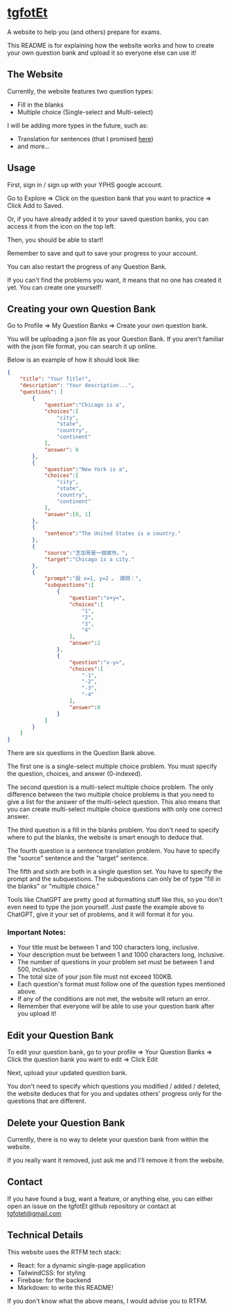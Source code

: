 # [tgfotEt](https://tgfotet.web.app)

A website to help you (and others) prepare for exams.

This README is for explaining how the website works and how to create your own question bank and upload it so everyone else can use it!

## The Website

Currently, the website features two question types:

- Fill in the blanks
- Multiple choice (Single-select and Multi-select)

I will be adding more types in the future, such as:

- Translation for sentences (that I promised [here](https://tgfotet.netlify.app))
- and more...

## Usage

First, sign in / sign up with your YPHS google account.

Go to Explore => Click on the question bank that you want to practice => Click Add to Saved.

Or, if you have already added it to your saved question banks, you can access it from the icon on the top left.

Then, you should be able to start!

Remember to save and quit to save your progress to your account.

You can also restart the progress of any Question Bank.

If you can't find the problems you want, it means that no one has created it yet. You can create one yourself!

## Creating your own Question Bank

Go to Profile => My Question Banks => Create your own question bank.

You will be uploading a json file as your Question Bank. If you aren't familiar with the json file format, you can search it up online.

Below is an example of how it should look like:

```json
{
    "title": "Your Title!",
    "description": "Your description...",
    "questions": [
        {
            "question":"Chicago is a",
            "choices":[
                "city",
                "state",
                "country",
                "continent"
            ],
            "answer": 0
        },
        {
            "question":"New York is a",
            "choices":[
                "city",
                "state",
                "country",
                "continent"
            ],
            "answer":[0, 1]
        },
        {
            "sentence":"The United States is a country."
        },
        {
            "source":"芝加哥是一個城市。",
            "target":"Chicago is a city."
        },
        {
            "prompt":"設 x=1, y=2 。 請問：",
            "subquestions":[
                {
                    "question":"x+y=",
                    "choices":[
                        "1",
                        "2",
                        "3",
                        "4"
                    ],
                    "answer":2
                },
                {
                    "question":"x-y=",
                    "choices":[
                        "-1",
                        "-2",
                        "-3",
                        "-4"
                    ],
                    "answer":0
                }
            ]
        }
    ]
}
```

There are six questions in the Question Bank above.

The first one is a single-select multiple choice problem. You must specify the question, choices, and answer (0-indexed).

The second question is a multi-select multiple choice problem. The only difference between the two multiple choice problems is that you need to give a list for the answer of the multi-select question. This also means that you can create multi-select multiple choice questions with only one correct answer.

The third question is a fill in the blanks problem. You don't need to specify where to put the blanks, the website is smart enough to deduce that.

The fourth question is a sentence translation problem. You have to specify the "source" sentence and the "target" sentence.

The fifth and sixth are both in a single question set. You have to specify the prompt and the subquestions. The subquestions can only be of type "fill in the blanks" or "multiple choice."

Tools like ChatGPT are pretty good at formatting stuff like this, so you don't even need to type the json yourself. Just paste the example above to ChatGPT, give it your set of problems, and it will format it for you.

### Important Notes:
- Your title must be between 1 and 100 characters long, inclusive.
- Your description must be between 1 and 1000 characters long, inclusive.
- The number of questions in your problem set must be between 1 and 500, inclusive.
- The total size of your json file must not exceed 100KB.
- Each question's format must follow one of the question types mentioned above.
- If any of the conditions are not met, the website will return an error.
- Remember that everyone will be able to use your question bank after you upload it!

## Edit your Question Bank

To edit your question bank, go to your profile => Your Question Banks => Click the question bank you want to edit => Click Edit

Next, upload your updated question bank.

You don't need to specify which questions you modified / added / deleted, the website deduces that for you and updates others' progress only for the questions that are different.

## Delete your Question Bank

Currently, there is no way to delete your question bank from within the website.

If you really want it removed, just ask me and I'll remove it from the website.

## Contact

If you have found a bug, want a feature, or anything else, you can either open an issue on the tgfotEt github repository or contact at tgfotet@gmail.com

## Technical Details

This website uses the RTFM tech stack:

- React: for a dynamic single-page application
- TailwindCSS: for styling
- Firebase: for the backend
- Markdown: to write this README!

If you don't know what the above means, I would advise you to RTFM.

